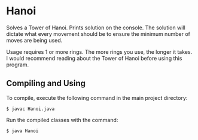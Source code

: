# Hanoi
Solves a Tower of Hanoi. Prints solution on the console. The solution will dictate what every movement should be to ensure the minimum number of moves are being used.

Usage requires 1 or more rings. The more rings you use, the longer it takes. I would recommend reading about the Tower of Hanoi before using this program.

## Compiling and Using
To compile, execute the following command in the main project directory:
```
$ javac Hanoi.java
```

Run the compiled classes with the command:
```
$ java Hanoi
```

